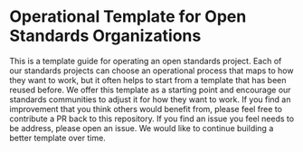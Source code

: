 # Operational Template for Open Standards Organizations
This is a template guide for operating an open standards project. Each of our standards projects can choose an operational process that maps to how they want to work, but it often helps to start from a template that has been reused before. We offer this template as a starting point and encourage our standards communities to adjust it for how they want to work. If you find an improvement that you think others would benefit from, please feel free to contribute a PR back to this repository. If you find an issue you feel needs to be address, please open an issue. We would like to continue building a better template over time.

